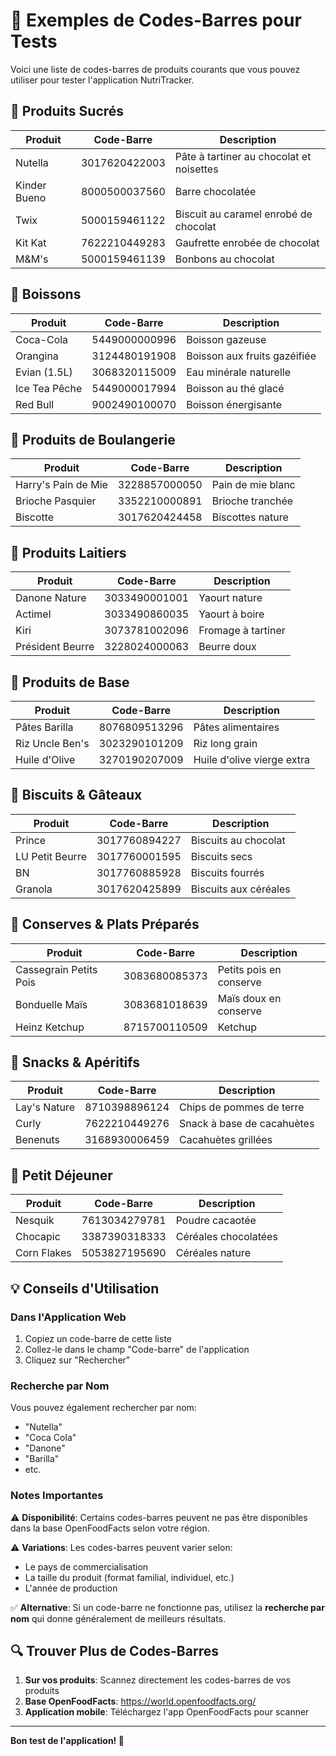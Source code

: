 # 🔢 Exemples de Codes-Barres pour Tests

Voici une liste de codes-barres de produits courants que vous pouvez utiliser pour tester l'application NutriTracker.

## 🍫 Produits Sucrés

| Produit | Code-Barre | Description |
|---------|------------|-------------|
| Nutella | 3017620422003 | Pâte à tartiner au chocolat et noisettes |
| Kinder Bueno | 8000500037560 | Barre chocolatée |
| Twix | 5000159461122 | Biscuit au caramel enrobé de chocolat |
| Kit Kat | 7622210449283 | Gaufrette enrobée de chocolat |
| M&M's | 5000159461139 | Bonbons au chocolat |

## 🥤 Boissons

| Produit | Code-Barre | Description |
|---------|------------|-------------|
| Coca-Cola | 5449000000996 | Boisson gazeuse |
| Orangina | 3124480191908 | Boisson aux fruits gazéifiée |
| Evian (1.5L) | 3068320115009 | Eau minérale naturelle |
| Ice Tea Pêche | 5449000017994 | Boisson au thé glacé |
| Red Bull | 9002490100070 | Boisson énergisante |

## 🥖 Produits de Boulangerie

| Produit | Code-Barre | Description |
|---------|------------|-------------|
| Harry's Pain de Mie | 3228857000050 | Pain de mie blanc |
| Brioche Pasquier | 3352210000891 | Brioche tranchée |
| Biscotte | 3017620424458 | Biscottes nature |

## 🥛 Produits Laitiers

| Produit | Code-Barre | Description |
|---------|------------|-------------|
| Danone Nature | 3033490001001 | Yaourt nature |
| Actimel | 3033490860035 | Yaourt à boire |
| Kiri | 3073781002096 | Fromage à tartiner |
| Président Beurre | 3228024000063 | Beurre doux |

## 🍝 Produits de Base

| Produit | Code-Barre | Description |
|---------|------------|-------------|
| Pâtes Barilla | 8076809513296 | Pâtes alimentaires |
| Riz Uncle Ben's | 3023290101209 | Riz long grain |
| Huile d'Olive | 3270190207009 | Huile d'olive vierge extra |

## 🍪 Biscuits & Gâteaux

| Produit | Code-Barre | Description |
|---------|------------|-------------|
| Prince | 3017760894227 | Biscuits au chocolat |
| LU Petit Beurre | 3017760001595 | Biscuits secs |
| BN | 3017760885928 | Biscuits fourrés |
| Granola | 3017620425899 | Biscuits aux céréales |

## 🥫 Conserves & Plats Préparés

| Produit | Code-Barre | Description |
|---------|------------|-------------|
| Cassegrain Petits Pois | 3083680085373 | Petits pois en conserve |
| Bonduelle Maïs | 3083681018639 | Maïs doux en conserve |
| Heinz Ketchup | 8715700110509 | Ketchup |

## 🍿 Snacks & Apéritifs

| Produit | Code-Barre | Description |
|---------|------------|-------------|
| Lay's Nature | 8710398896124 | Chips de pommes de terre |
| Curly | 7622210449276 | Snack à base de cacahuètes |
| Benenuts | 3168930006459 | Cacahuètes grillées |

## 🥣 Petit Déjeuner

| Produit | Code-Barre | Description |
|---------|------------|-------------|
| Nesquik | 7613034279781 | Poudre cacaotée |
| Chocapic | 3387390318333 | Céréales chocolatées |
| Corn Flakes | 5053827195690 | Céréales nature |

## 💡 Conseils d'Utilisation

### Dans l'Application Web
1. Copiez un code-barre de cette liste
2. Collez-le dans le champ "Code-barre" de l'application
3. Cliquez sur "Rechercher"

### Recherche par Nom
Vous pouvez également rechercher par nom:
- "Nutella"
- "Coca Cola"
- "Danone"
- "Barilla"
- etc.

### Notes Importantes

⚠️ **Disponibilité**: Certains codes-barres peuvent ne pas être disponibles dans la base OpenFoodFacts selon votre région.

⚠️ **Variations**: Les codes-barres peuvent varier selon:
- Le pays de commercialisation
- La taille du produit (format familial, individuel, etc.)
- L'année de production

✅ **Alternative**: Si un code-barre ne fonctionne pas, utilisez la **recherche par nom** qui donne généralement de meilleurs résultats.

## 🔍 Trouver Plus de Codes-Barres

1. **Sur vos produits**: Scannez directement les codes-barres de vos produits
2. **Base OpenFoodFacts**: https://world.openfoodfacts.org/
3. **Application mobile**: Téléchargez l'app OpenFoodFacts pour scanner

---

**Bon test de l'application! 🎉**
